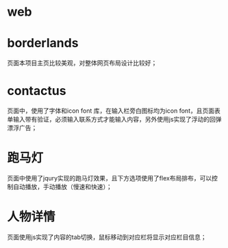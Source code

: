 # web
# borderlands
  页面本项目主页比较美观，对整体网页布局设计比较好；
# contactus
  页面中，使用了字体和icon font 库，在输入栏旁白图标均为icon font，且页面表单输入带有验证，必须输入联系方式才能输入内容，另外使用js实现了浮动的回弹漂浮广告；
# 跑马灯
  页面中使用了jqury实现的跑马灯效果，且下方选项使用了flex布局排布，可以控制自动播放，手动播放（慢速和快速）；
# 人物详情
  页面使用js实现了内容的tab切换，鼠标移动到对应栏将显示对应栏目信息；

